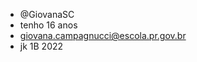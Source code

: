 - @GiovanaSC
- tenho 16 anos 
- giovana.campagnucci@escola.pr.gov.br 
- jk 1B 2022

<!---
GiovanaSC/GiovanaSC is a ✨ special ✨ repository because its `README.md` (this file) appears on your GitHub profile.
You can click the Preview link to take a look at your changes.
--->
